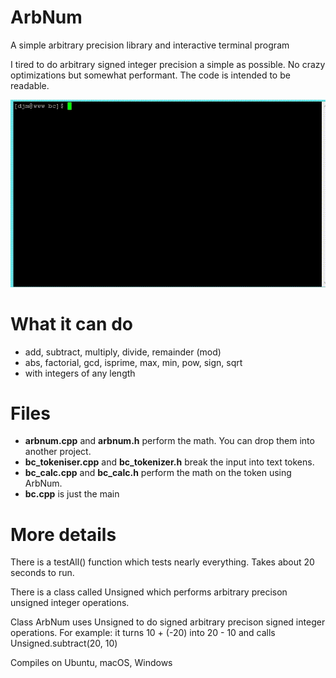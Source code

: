# ArbNum
A simple arbitrary precision library and interactive terminal program

I tired to do arbitrary signed integer precision a simple as possible.  No crazy optimizations but somewhat performant.  The code is intended to be readable.

![Demo](arbnum_demo.gif)

# What it can do
- add, subtract, multiply, divide, remainder (mod)
- abs, factorial, gcd, isprime, max, min, pow, sign, sqrt
- with integers of any length

# Files
- **arbnum.cpp** and **arbnum.h** perform the math.  You can drop them into another project.
- **bc_tokeniser.cpp** and **bc_tokenizer.h** break the input into text tokens.
- **bc_calc.cpp** and **bc_calc.h** perform the math on the token using ArbNum.
- **bc.cpp** is just the main

# More details
There is a testAll() function which tests nearly everything.  Takes about 20 seconds to run.

There is a class called Unsigned which performs arbitrary precison unsigned integer operations.

Class ArbNum uses Unsigned to do signed arbitrary precison signed integer operations.
For example: it turns 10 + (-20) into 20 - 10 and calls Unsigned.subtract(20, 10)

Compiles on Ubuntu, macOS, Windows
